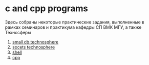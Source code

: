 # c and cpp programs

Здесь собраны некоторые практические задания, выполненные в рамках семинаров и практикума
кафедры СП ВМК МГУ, а также Техносферы

1. [small db technosphere](small_db/README.md)
2. [socets technosphere](socets/README.md)
3. [shell](shell/README.md)
4. [cpp](cpp/README.md)
